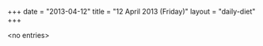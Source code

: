 +++
date = "2013-04-12"
title = "12 April 2013 (Friday)"
layout = "daily-diet"
+++

<p>&lt;no entries&gt;</p>